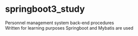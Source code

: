 # springboot3_study
 Personnel management system back-end procedures  
 Written for learning purposes Springboot and Mybatis are used
